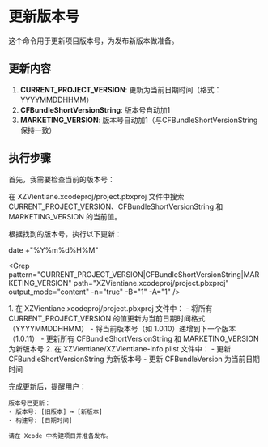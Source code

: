 # 更新版本号

这个命令用于更新项目版本号，为发布新版本做准备。

## 更新内容

1. **CURRENT_PROJECT_VERSION**: 更新为当前日期时间（格式：YYYYMMDDHHMM）
2. **CFBundleShortVersionString**: 版本号自动加1
3. **MARKETING_VERSION**: 版本号自动加1（与CFBundleShortVersionString保持一致）

## 执行步骤

首先，我需要检查当前的版本号：

<Task description="查找当前版本号">
<prompt>
在 XZVientiane.xcodeproj/project.pbxproj 文件中搜索 CURRENT_PROJECT_VERSION、CFBundleShortVersionString 和 MARKETING_VERSION 的当前值。
</prompt>
</Task>

根据找到的版本号，执行以下更新：

<Bash description="获取当前日期时间">
date +"%Y%m%d%H%M"
</Bash>

<Grep pattern="CURRENT_PROJECT_VERSION|CFBundleShortVersionString|MARKETING_VERSION" path="XZVientiane.xcodeproj/project.pbxproj" output_mode="content" -n="true" -B="1" -A="1" />

<Task description="更新版本号">
<prompt>
1. 在 XZVientiane.xcodeproj/project.pbxproj 文件中：
   - 将所有 CURRENT_PROJECT_VERSION 的值更新为当前日期时间格式（YYYYMMDDHHMM）
   - 将当前版本号（如 1.0.10）递增到下一个版本（1.0.11）
   - 更新所有 CFBundleShortVersionString 和 MARKETING_VERSION 为新版本号
2. 在 XZVientiane/XZVientiane-Info.plist 文件中：
   - 更新 CFBundleShortVersionString 为新版本号
   - 更新 CFBundleVersion 为当前日期时间
</prompt>
</Task>

完成更新后，提醒用户：

```
版本号已更新：
- 版本号: [旧版本] → [新版本]
- 构建号: [日期时间]

请在 Xcode 中构建项目并准备发布。
```